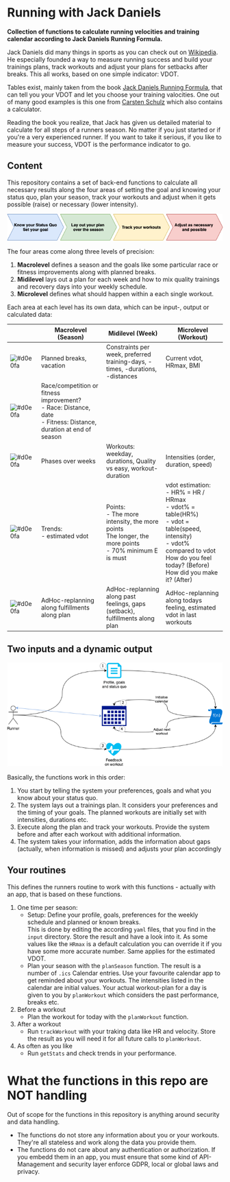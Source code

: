 # Running with Jack Daniels
**Collection of functions to calculate running velocities and training calendar according to Jack Daniels Running Formula.**

Jack Daniels did many things in sports as you can check out on [Wikipedia](https://en.wikipedia.org/wiki/Jack_Daniels_(coach)).
He especially founded a way to measure running success and build your trainings plans, track workouts and adjust your plans for setbacks after breaks. This all works, based on one simple indicator: VDOT.

Tables exist, mainly taken from the book [Jack Daniels Running Formula](https://books.google.de/books/about/Daniels_Running_Formula.html?id=ovN6DwAAQBAJ&source=kp_book_description&redir_esc=y), that can tell you your VDOT and let you choose your training valocities. One out of many good examples is this one from [Carsten Schulz](https://carsten.codimi.de/daniels.html) which also contains a calculator.

Reading the book you realize, that Jack has given us detailed material to calculate for all steps of a runners season. No matter if you just started or if you're a very experienced runner. If you want to take it serious, if you like to measure your success, VDOT is the performance indicator to go.

## Content
This repository contains a set of back-end functions to calculate all necessary results along the four areas of setting the goal and knowing your status quo, plan your season, track your workouts and adjust when it gets possible (raise) or necessary (lower intensity).

![areas](images/areas.png "Areas")

The four areas come along three levels of precision:
1. **Macrolevel** defines a season and the goals like some particular race or fitness improvements along with planned breaks.
2. **Midilevel** lays out a plan for each week and how to mix quality trainings and recovery days into your weekly schedule.
3. **Microlevel** defines what should happen within a each single workout. 

Each area at each level has its own data, which can be input-, output or calculated data:

|| Macrolevel (Season) | Midilevel (Week) | Microlevel (Workout) |
| --- | --- | --- | --- |
| ![#d0e0fa](https://via.placeholder.com/500x250/d1e1fb/000000?text=Status+Quo) | Planned breaks, vacation | Constraints per week, preferred training-days, - times, -durations, -distances | Current vdot, HRmax, BMI |
| ![#d0e0fa](https://via.placeholder.com/500x250/d1e1fb/000000?text=Goal) | Race/competition or fitness improvement?<br>- Race: Distance, date<br>- Fitness: Distance, duration at end of season |
| ![#d0e0fa](https://via.placeholder.com/500x250/cbe4cb/000000?text=Plan) | Phases over weeks | Workouts: weekday, durations, Quality vs easy, workout-duration | Intensities (order, duration, speed) |
| ![#d0e0fa](https://via.placeholder.com/500x250/ffefc1/000000?text=Track) | Trends:<br>- estimated vdot | Points:<br>- The more intensity, the more points<br>The longer, the more points<br>- 70% minimum E is must | vdot estimation:<br>- HR% = HR / HRmax<br>- vdot% = table(HR%)<br>- vdot = table(speed, intensity)<br>- vdot% compared to vdot<br>How do you feel today? (Before)<br>How did you make it? (After) |
| ![#d0e0fa](https://via.placeholder.com/500x250/f5c2c1/000000?text=Adjust) | AdHoc-replanning along fulfillments along plan | AdHoc-replanning along past feelings, gaps (setback), fulfillments along plan | AdHoc-replanning along todays feeling, estimated vdot in last workouts |

## Two inputs and a dynamic output
![process](images/process.png "Process")

Basically, the functions work in this order:
1. You start by telling the system your preferences, goals and what you know about your status quo.
2. The system lays out a trainings plan. It considers your preferences and the timing of your goals. The planned workouts are initially set with intensities, durations etc.
3. Execute along the plan and track your workouts. Provide the system before and after each workout with additional information.
4. The system takes your information, adds the information about gaps (actually, when information is missed) and adjusts your plan accordingly

## Your routines
This defines the runners routine to work with this functions - actually with an app, that is based on these functions.

1. One time per season:
   - Setup: Define your profile, goals, preferences for the weekly schedule and planned or known breaks.<br>This is done by editing the according `yaml` files, that you find in the `input` directory. Store the result and have a look into it. As some values like the `HRmax` is a default calculation you can override it if you have some more accurate number. Same applies for the estimated VDOT.
   - Plan your season with the `planSeason` function. The result is a number of `.ics` Calendar entries. Use your favourite calendar app to get reminded about your workouts. The intensities listed in the calendar are initial values. Your actual workout-plan for a day is given to you by `planWorkout` which considers the past performance, breaks etc.
1. Before a workout
   - Plan the workout for today with the `planWorkout` function.
1. After a workout
   - Run `trackWorkout` with your traking data like HR and velocity. Store the result as you will need it for all future calls to `planWorkout`.
3. As often as you like 
   - Run `getStats` and check trends in your performance.

# What the functions in this repo are NOT handling
Out of scope for the functions in this repository is anything around security and data handling.
- The functions do not store any information about you or your workouts. They're all stateless and work along the data you provide them.
- The functions do not care about any authentication or authorization. If you embedd them in an app, you must ensure that some kind of API-Management and security layer enforce GDPR, local or global laws and privacy.

